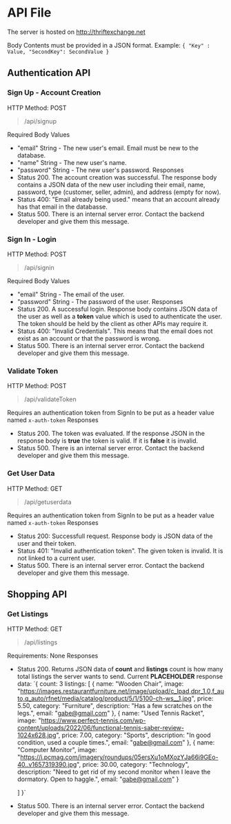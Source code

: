 # API File
The server is hosted on http://thriftexchange.net

Body Contents must be provided in a JSON format. Example: 
`
{
 "Key" : Value,
 "SecondKey": SecondValue
}
`

## Authentication API

### Sign Up - Account Creation
HTTP Method: POST
> /api/signup

Required Body Values
 - "email" String - The new user's email. Email must be new to the database.
 - "name" String - The new user's name. 
 - "password" String - The new user's password.
Responses
 - Status 200. The account creation was successful. The response body contains a JSON data of the new user including their email, name, password, type (customer, seller, admin), and address (empty for now).
 - Status 400: "Email already being used." means that an account already has that email in the databasse.
 - Status 500. There is an internal server error. Contact the backend developer and give them this message.


### Sign In - Login
HTTP Method: POST
> /api/signin

Required Body Values
 - "email" String - The email of the user.
 - "password" String - The password of the user.
Responses
 - Status 200. A successful login. Response body contains JSON data of the user as well as a **token** value which is used to authenticate the user. The token should be held by the client as other APIs may require it.
 - Status 400: "Invalid Credentials". This means that the email does not exist as an account or that the password is wrong.
 - Status 500. There is an internal server error. Contact the backend developer and give them this message.

### Validate Token 
HTTP Method: POST
> /api/validateToken

Requires an authentication token from SignIn to be put as a header value named `x-auth-token`
Responses
 - Status 200. The token was evaluated. If the response JSON in the response body is **true** the token is valid. If it is **false** it is invalid.
 - Status 500. There is an internal server error. Contact the backend developer and give them this message.

### Get User Data
HTTP Method: GET
> /api/getuserdata

Requires an authentication token from SignIn to be put as a header value named `x-auth-token`
Responses
 - Status 200: Successfull request. Response body is JSON data of the user and their token.
 - Status 401: "Invalid authentication token". The given token is invalid. It is not linked to a current user.
 - Status 500. There is an internal server error. Contact the backend developer and give them this message.

## Shopping API

### Get Listings
HTTP Method: GET
> /api/listings

Requirements: None
Responses
 - Status 200. Returns JSON data of **count** and **listings**
 count is how many total listings the server wants to send. 
 Current **PLACEHOLDER** response data: 
 `{
    count: 3
    listings: [
        {
            name: "Wooden Chair",
            image: "https://images.restaurantfurniture.net/image/upload/c_lpad,dpr_1.0,f_auto,q_auto/rfnet/media/catalog/product/5/1/5100-ch-ws__1.jpg",
            price: 5.50,
            category: "Furniture",
            description: "Has a few scratches on the legs.",
            email: "gabe@gmail.com"
        },
        {
            name: "Used Tennis Racket",
            image: "https://www.perfect-tennis.com/wp-content/uploads/2022/06/functional-tennis-saber-review-1024x628.jpg",
            price: 7.00,
            category: "Sports",
            description: "In good condition, used a couple times.",
            email: "gabe@gmail.com"
        },
        {
            name: "Computer Monitor",
            image: "https://i.pcmag.com/imagery/roundups/05ersXu1oMXozYJa66i9GEo-40..v1657319390.jpg",
            price: 30.00,
            category: "Technology",
            description: "Need to get rid of my second monitor when I leave the dormatory. Open to haggle.",
            email: "gabe@gmail.com"
        }

    ]
 }`
 - Status 500. There is an internal server error. Contact the backend developer and give them this message.

